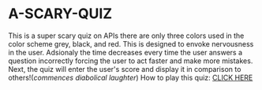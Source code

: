 # A-SCARY-QUIZ
This is a super scary quiz on APIs there are only three colors used in the color scheme grey, black, and red.
This is designed to envoke nervousness in the user. Adsionaly the time decreases every time the user answers
a question incorrectly forcing the user to act faster and make more mistakes.
Next, the quiz will enter the user's score and display it in comparison to others!(*commences diabolical laughter*)
How to play this quiz: [CLICK HERE](something.com)

